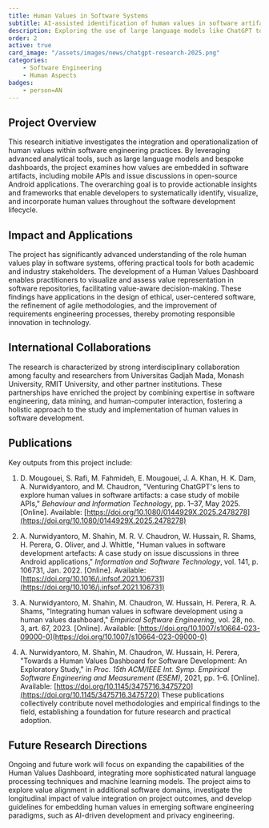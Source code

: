 ```yaml
---
title: Human Values in Software Systems
subtitle: AI-assisted identification of human values in software artifacts
description: Exploring the use of large language models like ChatGPT to identify and analyze human values such as privacy, security, and fairness embedded in software documentation and APIs.
order: 2
active: true
card_image: "/assets/images/news/chatgpt-research-2025.png"
categories: 
    - Software Engineering
    - Human Aspects
badges:
    - person=AN
---
```


## Project Overview

This research initiative investigates the integration and operationalization of human values within software engineering practices. By leveraging advanced analytical tools, such as large language models and bespoke dashboards, the project examines how values are embedded in software artifacts, including mobile APIs and issue discussions in open-source Android applications. The overarching goal is to provide actionable insights and frameworks that enable developers to systematically identify, visualize, and incorporate human values throughout the software development lifecycle.

## Impact and Applications

The project has significantly advanced understanding of the role human values play in software systems, offering practical tools for both academic and industry stakeholders. The development of a Human Values Dashboard enables practitioners to visualize and assess value representation in software repositories, facilitating value-aware decision-making. These findings have applications in the design of ethical, user-centered software, the refinement of agile methodologies, and the improvement of requirements engineering processes, thereby promoting responsible innovation in technology.

## International Collaborations

The research is characterized by strong interdisciplinary collaboration among faculty and researchers from Universitas Gadjah Mada, Monash University, RMIT University, and other partner institutions. These partnerships have enriched the project by combining expertise in software engineering, data mining, and human-computer interaction, fostering a holistic approach to the study and implementation of human values in software development.

## Publications

Key outputs from this project include:

1. D. Mougouei, S. Rafi, M. Fahmideh, E. Mougouei, J. A. Khan, H. K. Dam, A. Nurwidyantoro, and M. Chaudron, "Venturing ChatGPT's lens to explore human values in software artifacts: a case study of mobile APIs," *Behaviour and Information Technology*, pp. 1–37, May 2025. [Online]. Available: [https://doi.org/10.1080/0144929X.2025.2478278](https://doi.org/10.1080/0144929X.2025.2478278)

2. A. Nurwidyantoro, M. Shahin, M. R. V. Chaudron, W. Hussain, R. Shams, H. Perera, G. Oliver, and J. Whittle, "Human values in software development artefacts: A case study on issue discussions in three Android applications," *Information and Software Technology*, vol. 141, p. 106731, Jan. 2022. [Online]. Available: [https://doi.org/10.1016/j.infsof.2021.106731](https://doi.org/10.1016/j.infsof.2021.106731)

3. A. Nurwidyantoro, M. Shahin, M. Chaudron, W. Hussain, H. Perera, R. A. Shams, "Integrating human values in software development using a human values dashboard," *Empirical Software Engineering*, vol. 28, no. 3, art. 67, 2023. [Online]. Available: [https://doi.org/10.1007/s10664-023-09000-0](https://doi.org/10.1007/s10664-023-09000-0)

4. A. Nurwidyantoro, M. Shahin, M. Chaudron, W. Hussain, H. Perera, "Towards a Human Values Dashboard for Software Development: An Exploratory Study," in *Proc. 15th ACM/IEEE Int. Symp. Empirical Software Engineering and Measurement (ESEM)*, 2021, pp. 1–6. [Online]. Available: [https://doi.org/10.1145/3475716.3475720](https://doi.org/10.1145/3475716.3475720)
These publications collectively contribute novel methodologies and empirical findings to the field, establishing a foundation for future research and practical adoption.

## Future Research Directions

Ongoing and future work will focus on expanding the capabilities of the Human Values Dashboard, integrating more sophisticated natural language processing techniques and machine learning models. The project aims to explore value alignment in additional software domains, investigate the longitudinal impact of value integration on project outcomes, and develop guidelines for embedding human values in emerging software engineering paradigms, such as AI-driven development and privacy engineering.
